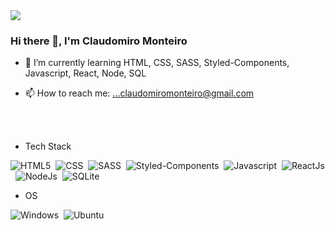<img src="https://avatars.githubusercontent.com/u/40863800?v=4" >

### Hi there 👋, I'm Claudomiro Monteiro

- 🌱 I’m currently learning HTML, CSS, SASS, Styled-Components, Javascript, React, Node, SQL

- 📫 How to reach me: ...claudomiromonteiro@gmail.com

<br><br>

- Tech Stack 

![HTML5](https://img.shields.io/badge/HTML5-E34F26?style=for-the-badge&logo=html5&logoColor=white)&nbsp;
![CSS](https://img.shields.io/badge/CSS-239120?&style=for-the-badge&logo=css3&logoColor=white)&nbsp;
![SASS](https://img.shields.io/badge/Sass-CC6699?style=for-the-badge&logo=sass&logoColor=white)&nbsp;
![Styled-Components](https://img.shields.io/badge/styled--components-DB7093?style=for-the-badge&logo=styled-components&logoColor=white)&nbsp;
![Javascript](https://img.shields.io/badge/JavaScript-F7DF1E?style=for-the-badge&logo=javascript&logoColor=black)&nbsp;
![ReactJs](https://img.shields.io/badge/React-20232A?style=for-the-badge&logo=react&logoColor=61DAFB)&nbsp;
![NodeJs](https://img.shields.io/badge/Node.js-43853D?style=for-the-badge&logo=node.js&logoColor=white)&nbsp;
![SQLite](https://img.shields.io/badge/SQLite-07405E?style=for-the-badge&logo=sqlite&logoColor=white)&nbsp;

- OS

![Windows](https://img.shields.io/badge/Windows-0078D6?style=for-the-badge&logo=windows&logoColor=white)&nbsp;
![Ubuntu](https://img.shields.io/badge/Ubuntu-E95420?style=for-the-badge&logo=ubuntu&logoColor=white)&nbsp;




